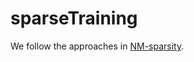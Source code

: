 # sparseTraining

We follow the approaches in [NM-sparsity](https://github.com/NM-sparsity/NM-sparsity). 